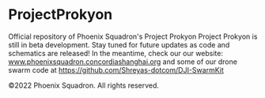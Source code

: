 # ProjectProkyon
Official repository of Phoenix Squadron's Project Prokyon
Project Prokyon is still in beta development. Stay tuned for future updates as code and schematics are released!
In the meantime, check our our website: www.phoenixsquadron.concordiashanghai.org and some of our drone swarm code at https://github.com/Shreyas-dotcom/DJI-SwarmKit


©2022 Phoenix Squadron. All rights reserved.
